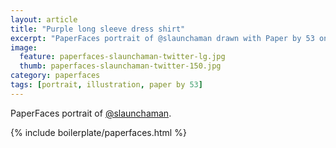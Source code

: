 ```yaml
---
layout: article
title: "Purple long sleeve dress shirt"
excerpt: "PaperFaces portrait of @slaunchaman drawn with Paper by 53 on an iPad."
image: 
  feature: paperfaces-slaunchaman-twitter-lg.jpg
  thumb: paperfaces-slaunchaman-twitter-150.jpg
category: paperfaces
tags: [portrait, illustration, paper by 53]
---
```


PaperFaces portrait of [@slaunchaman](http://twitter.com/slaunchaman).

{% include boilerplate/paperfaces.html %}